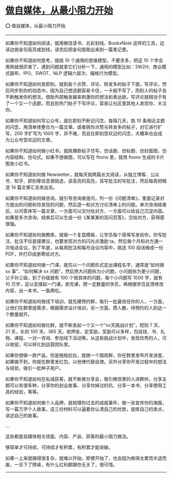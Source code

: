 # [做自媒体，从最小阻力开始](https://github.com/myogg/meek/issues/17)

⭕ 做自媒体，从最小阻力开始

---

如果你不知道如何阅读，就用微信读书、五彩划线、BookxNote 这样的工具，边读边挑金句高亮或划线，读完后把金句提取出来到一篇笔记里。

如果你不知道如何思考，就挑 10 个通用的思维模型，不要贪多，把这 10 个学会用熟就很厉害了，遇到问题就拿它们分析一下，通用的模型比如：5W2H、商业模式画布、IPO、SWOT、NLP 逻辑六层次、福格行为模型。

如果你不知道如何发即刻，就到各个点赞、评论、转发多的帖子下面，写评论，然后同步到你的动态中。因为自己想选题容易卡住，一卡就不写了，而别人的帖子会不断触发你的想法，借助外部触发器来刺激你的想法和表达欲。写评论就相当于有了一个又一个选题，而且到热门帖子下写评论，容易让社区里其他人发现你、关注你。

如果你不知道如何写公众号，就在即刻不断记闪念，每隔几天，挑 10 条相近主题的闪念，用清单体整合为一篇文章。或者挑你点赞与转发多的帖子，对它进行扩写，200 字扩写为 1000 字，并不难，而且在即刻受欢迎的闪念，大概率也会成为公众号受欢迎的文章。

如果你不知道如何做小红书，就挑爆款帖子仿写，仿话题、仿标题、仿封面图、仿内容结构、仿句式。如果不想做图，可以写在 flomo 里，就用 flomo 生成的卡片图发小红书。

如果你不知道如何做 Newsletter，就每天挑两篇长文阅读，从独立博客、公众号、知乎、即刻等信息源挑选，该高亮的高亮，该写批注的写批注，然后每周把精选 14 篇文章汇总发出去。

如果你不知道如何做咨询，就引导咨询者提问，列一份《问题清单》，里面记录对方提出的问题和你发现的问题，然后逐一和对方讨论清单上的问题。单次咨询结束后，以问答体写一篇文章，一方面可以交付给对方，一方面可以给自己沉淀内容。如果是多次咨询，结束后可以生成一份《某某某的百问百答》，交给对方，获得感很强。

如果你不知道如何做教练，就做一个复盘模板，让学员每个周填写发给你，你写批注，批注不仅是提建议，也要发现对方的闪光点激励 ta。然后每个月和对方通一次电话会议，到了年底，从每周批注和每月会议内容中，挑选 100 段话做成一份 PDF，并打印成册寄给对方。

如果你不知道如何做一门课，就先以一个问题形式定出课程名字，通常是“如何做 xx 事”、“如何解决 xx 问题”，然后把大问题拆为小问题，小问题拆为更小问题，父子孙三级，到了孙级就有 100 个很具体的问题，每个小问题写 1000 字，就有 10 万字，足以支撑起一门课。卖完课，攒一定数量的学员，再根据学员反馈修改内容，出一本书，一鱼两吃。

如果你不知道如何做线下培训，就先建预约群，吸引一批最信任你的人，一方面，让他们在群里提需求，根据需求设计培训，另一方面，攒人数，待预约的人到达一个数量就开。

如果你不知道如何做社群，就不断发起一个又一个“xx天挑战计划”，短则 7 天、21 天，长则 100 天、365 天。收押金，定奖励，奖励可以多样，包括钱、书、礼物、课程、一对一咨询、参加线下活动等。从这些挑战计划中，发现优秀的人，可以收徒，可以转化到运营团队里。

如果你想做一款产品，但是拖拖拉拉，就做一个围观群，你在群里发布开发进度，如果做不到，你就在群里发红包，以他律代替自律。另外分享你开发过程中的想法与经验，吸引一批种子用户。

如果你不知道如何在私域获客，就不断做分享会，吸引微信里的人进群听。分享主题可以有很多种，分享你的创业故事、分享你掉过的坑、分享一本书、分享使用工具的经验，等等。

如果你不知道如何做个人品牌，就梳理你过去的成就事件，做一张宣传你的海报，写一篇万字个人故事，这三份材料可以逼着你认清自己的优势，提炼自己的卖点，讲述自己的故事。

...

这些都是自媒体相关技能、内容、产品、获客的最小阻力做法。

够简单才可持续，可持续才有积累，有积累才能突破。

如果一上来就搞得很复杂，就难以开始。即便开始了，也会因为做得太累而半途而废，一旦下了牌桌，有什么红利都跟你无关了，很可惜。

---

